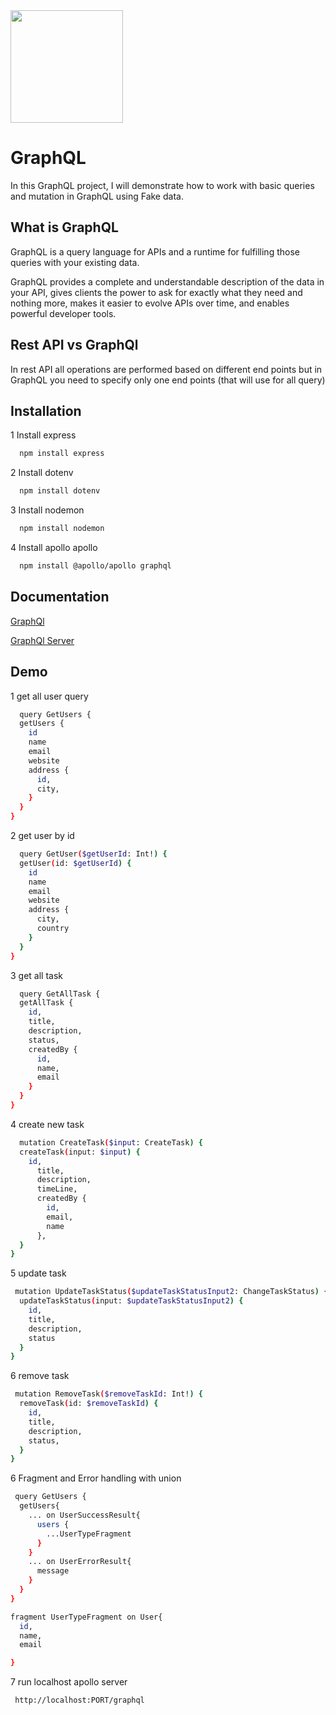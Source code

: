 <img src="https://graphql.org/img/logo.svg" width="180"/>


# GraphQL

In this GraphQL project, I will demonstrate how to work with basic queries and mutation in GraphQL using Fake data.

## What is GraphQL

GraphQL is a query language for APIs and a runtime for fulfilling those queries with your existing data. 

GraphQL provides a complete and understandable description of the data in your API, gives clients the power to ask for exactly what they need and nothing more, makes it easier to evolve APIs over time, and enables powerful developer tools.

## Rest API vs GraphQl

In rest API all operations are performed based on different end points but in GraphQL you need to specify only one end points (that will use for all query)

## Installation

1 Install express 

```bash
  npm install express

```

2 Install dotenv

```bash
  npm install dotenv

```

3 Install nodemon

```bash
  npm install nodemon

```

4 Install apollo apollo

```bash
  npm install @apollo/apollo graphql

```
    
## Documentation

[GraphQl](https://www.apollographql.com/docs/)


[GraphQl Server](https://www.apollographql.com/docs/apollo-server/getting-started)


## Demo

1 get all user query

```bash
  query GetUsers {
  getUsers {
    id
    name
    email
    website
    address {
      id,
      city,
    }
  }
}

```

2 get user by id

```bash
  query GetUser($getUserId: Int!) {
  getUser(id: $getUserId) {
    id
    name
    email
    website
    address {
      city,
      country
    }
  }
}

```

3 get all task

```bash
  query GetAllTask {
  getAllTask {
    id,
    title,
    description,
    status,
    createdBy {
      id,
      name,
      email
    }
  }
}

```


4 create new task 

```bash
  mutation CreateTask($input: CreateTask) {
  createTask(input: $input) {
    id,
      title,
      description,
      timeLine,
      createdBy {
        id,
        email,
        name
      },
  }
}

```


5 update task 

```bash
 mutation UpdateTaskStatus($updateTaskStatusInput2: ChangeTaskStatus) {
  updateTaskStatus(input: $updateTaskStatusInput2) {
    id,
    title,
    description,
    status
  }
}

```


6 remove task 

```bash
 mutation RemoveTask($removeTaskId: Int!) {
  removeTask(id: $removeTaskId) {
    id,
    title,
    description,
    status,
  }
}

```

6 Fragment and Error handling with union  

```bash
 query GetUsers {
  getUsers{
    ... on UserSuccessResult{
      users {
        ...UserTypeFragment
      }
    }
    ... on UserErrorResult{
      message
    }
  }
}

fragment UserTypeFragment on User{
  id,
  name,
  email

}

```

7 run localhost apollo server 

```bash
 http://localhost:PORT/graphql

```
